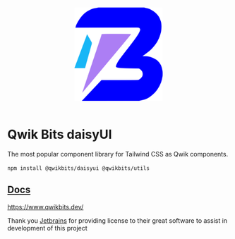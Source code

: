 <p align="center">
  <br>
  <img width="200" src="./apps/docs/public/qwikbits.svg" alt="Qwik BIts">
  <br>
  <br>
</p>


# Qwik Bits daisyUI

The most popular component library for Tailwind CSS as Qwik components.


`npm install @qwikbits/daisyui @qwikbits/utils`

## [Docs](https://www.qwikbits.dev/)

https://www.qwikbits.dev/


Thank you [Jetbrains](https://www.jetbrains.com/community/opensource/) for providing license to their great software to assist in development of this project
